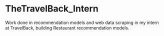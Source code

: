 # TheTravelBack_Intern
Work done in recommendation models and web data scraping in my intern at TravelBack, building Restaurant recommendation models.

